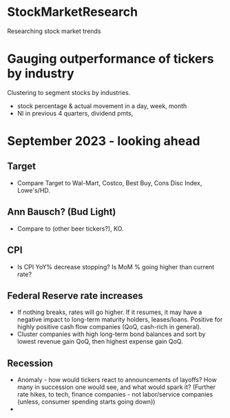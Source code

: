 # StockMarketResearch
Researching stock market trends

# Gauging outperformance of tickers by industry
Clustering to segment stocks by industries. 
- stock percentage & actual movement in a day, week, month
- NI in previous 4 quarters, dividend pmts,

# September 2023 - looking ahead
## Target
- Compare Target to Wal-Mart, Costco, Best Buy, Cons Disc Index, Lowe's/HD. 
## Ann Bausch? (Bud Light)
- Compare to (other beer tickers?), KO. 
## CPI
- Is CPI YoY% decrease stopping? Is MoM % going higher than current rate? 
## Federal Reserve rate increases
- If nothing breaks, rates will go higher. If it resumes, it may have a negative impact to long-term maturity holders, leases/loans. Positive for highly positive cash flow companies (QoQ, cash-rich in general). 
- Cluster companies with high long-term bond balances and sort by lowest revenue gain QoQ, then highest expense gain QoQ.
## Recession
- Anomaly - how would tickers react to announcements of layoffs? How many in succession one would see, and what would spark it? (Further rate hikes, to tech, finance companies - not labor/service companies (unless, consumer spending starts going down))
- 
